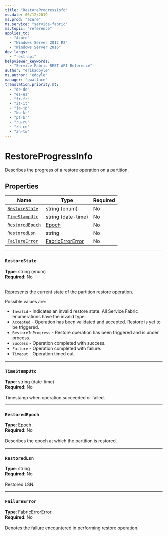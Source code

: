 ```yaml
---
title: "RestoreProgressInfo"
ms.date: 06/12/2019
ms.prod: "azure"
ms.service: "service-fabric"
ms.topic: "reference"
applies_to: 
  - "Azure"
  - "Windows Server 2012 R2"
  - "Windows Server 2016"
dev_langs: 
  - "rest-api"
helpviewer_keywords: 
  - "Service Fabric REST API Reference"
author: "erikadoyle"
ms.author: "edoyle"
manager: "gwallace"
translation.priority.mt: 
  - "de-de"
  - "es-es"
  - "fr-fr"
  - "it-it"
  - "ja-jp"
  - "ko-kr"
  - "pt-br"
  - "ru-ru"
  - "zh-cn"
  - "zh-tw"
---
```

# RestoreProgressInfo

Describes the progress of a restore operation on a partition.

## Properties
| Name | Type | Required |
| --- | --- | --- |
| [`RestoreState`](#restorestate) | string (enum) | No |
| [`TimeStampUtc`](#timestamputc) | string (date-time) | No |
| [`RestoredEpoch`](#restoredepoch) | [Epoch](sfclient-v65-model-epoch.md) | No |
| [`RestoredLsn`](#restoredlsn) | string | No |
| [`FailureError`](#failureerror) | [FabricErrorError](sfclient-v65-model-fabricerrorerror.md) | No |

____
### `RestoreState`
__Type__: string (enum) <br/>
__Required__: No<br/>
<br/>


Represents the current state of the partition restore operation.


Possible values are: 

  - `Invalid` - Indicates an invalid restore state. All Service Fabric enumerations have the invalid type.
  - `Accepted` - Operation has been validated and accepted. Restore is yet to be triggered.
  - `RestoreInProgress` - Restore operation has been triggered and is under process.
  - `Success` - Operation completed with success.
  - `Failure` - Operation completed with failure.
  - `Timeout` - Operation timed out.



____
### `TimeStampUtc`
__Type__: string (date-time) <br/>
__Required__: No<br/>
<br/>
Timestamp when operation succeeded or failed.

____
### `RestoredEpoch`
__Type__: [Epoch](sfclient-v65-model-epoch.md) <br/>
__Required__: No<br/>
<br/>
Describes the epoch at which the partition is restored.

____
### `RestoredLsn`
__Type__: string <br/>
__Required__: No<br/>
<br/>
Restored LSN.

____
### `FailureError`
__Type__: [FabricErrorError](sfclient-v65-model-fabricerrorerror.md) <br/>
__Required__: No<br/>
<br/>
Denotes the failure encountered in performing restore operation.
